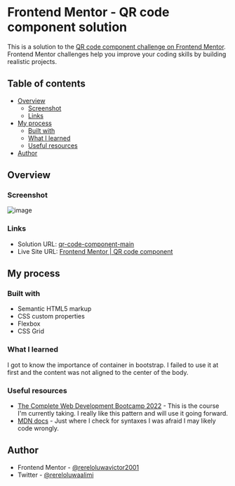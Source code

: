 # Frontend Mentor - QR code component solution

This is a solution to the [QR code component challenge on Frontend Mentor](https://www.frontendmentor.io/challenges/qr-code-component-iux_sIO_H). Frontend Mentor challenges help you improve your coding skills by building realistic projects. 

## Table of contents

- [Overview](#overview)
  - [Screenshot](#screenshot)
  - [Links](#links)
- [My process](#my-process)
  - [Built with](#built-with)
  - [What I learned](#what-i-learned)
  - [Useful resources](#useful-resources)
- [Author](#author)



## Overview

### Screenshot

![image](https://user-images.githubusercontent.com/71636617/190833661-b908b25e-abf6-4385-93c9-807975edb540.png)

### Links

- Solution URL: [qr-code-component-main](https://github.com/rereloluwavictor2001/qr-code-component-main)
- Live Site URL: [Frontend Mentor | QR code component](https://rereloluwavictor2001.github.io/qr-code-component-main/)

## My process

### Built with

- Semantic HTML5 markup
- CSS custom properties
- Flexbox
- CSS Grid

### What I learned

I got to know the importance of container in bootstrap. I failed to use it at first and the content was not aligned to the center of the body.

### Useful resources

- [The Complete Web Development Bootcamp 2022](https://www.udemy.com/course/the-complete-web-development-bootcamp/learn/lecture/12374120?start=0#search) - This is the course I'm currently taking. I really like this pattern and will use it going forward.
- [MDN docs](https://developer.mozilla.org/en-US/docs/) - Just where I check for syntaxes I was afraid I may likely code wrongly.


## Author

- Frontend Mentor - [@rereloluwavictor2001](https://www.frontendmentor.io/profile/rereloluwavictor2001)
- Twitter - [@rereloluwaalimi](https://www.twitter.com/rereloluwaalimi)


